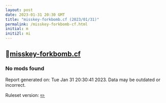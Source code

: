 ```yaml
---
layout: post
date: 2023-01-31 20:30 GMT
title: "misskey-forkbomb.cf (2023/01/31)"
permalink: /misskey-forkbomb-cf.html
initial: m
initi2l: mi
---
```


## 🐘[misskey-forkbomb.cf](https://misskey-forkbomb.cf)

### No mods found

Report generated on: Tue Jan 31 20:30:41 2023. Data may be outdated or incorrect.

Ruleset version: [✏️](/version-pencil)
